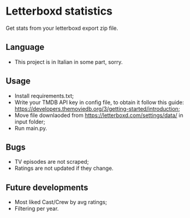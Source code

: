 # Letterboxd statistics
Get stats from your letterboxd export zip file.

## Language
- This project is in Italian in some part, sorry.

## Usage
- Install requirements.txt;
- Write your TMDB API key in config file, to obtain it follow this guide: https://developers.themoviedb.org/3/getting-started/introduction;
- Move file downlaoded from https://letterboxd.com/settings/data/ in input folder;
- Run main.py.

## Bugs
- TV episodes are not scraped;
- Ratings are not updated if they change.

## Future developments
- Most liked Cast/Crew by avg ratings;
- Filtering per year.

